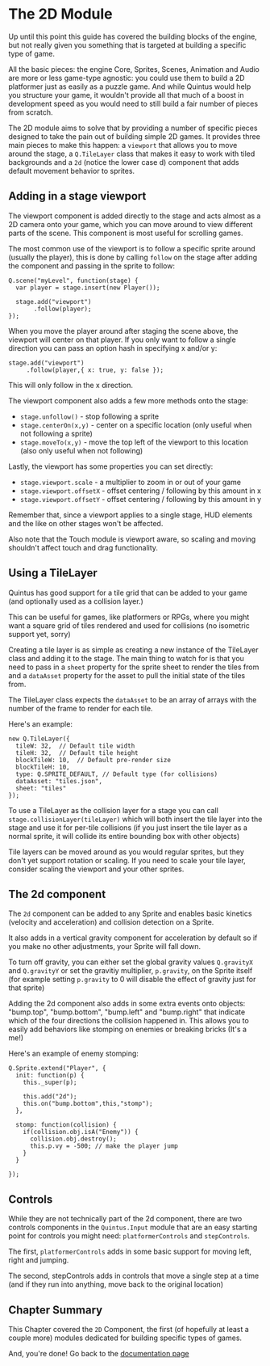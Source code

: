 # The 2D Module

Up until this point this guide has covered the building blocks of the engine, but not really given you something that is targeted at building a specific type of game.

All the basic pieces: the engine Core, Sprites, Scenes, Animation and Audio are more or less game-type agnostic: you could use them to build a 2D platformer just as easily as a puzzle game. And while Quintus would help you structure your game, it wouldn't provide all that much of a boost in development speed as you would need to still build a fair number of pieces from scratch.

The 2D module aims to solve that by providing a number of specific pieces designed to take the pain out of building simple 2D games. It provides three main pieces to make this happen: a `viewport` that allows you to move around the stage, a `Q.TileLayer` class that makes it easy to work with tiled backgrounds and a `2d` (notice the lower case d) component that adds default movement behavior to sprites.

## Adding in a stage viewport

The viewport component is added directly to the stage and acts almost as a 2D camera onto your game, which you can move around to view different parts of the scene. This component is most useful for scrolling games.

The most common use of the viewport is to follow a specific sprite around (usually the player), this is done by calling `follow` on the stage after adding the component and passing in the sprite to follow:

    Q.scene("myLevel", function(stage) {
      var player = stage.insert(new Player());
      
      stage.add("viewport")
           .follow(player);
    });
    
When you move the player around after staging the scene above, the viewport will center on that player. If you only want to follow a single direction you can pass an option hash in specifying x and/or y:

    stage.add("viewport")
         .follow(player,{ x: true, y: false });
         
This will only follow in the x direction.

The viewport component also adds a few more methods onto the stage:

* `stage.unfollow()` - stop following a sprite
* `stage.centerOn(x,y)` - center on a specific location (only useful when not following a sprite)
* `stage.moveTo(x,y)` - move the top left of the viewport to this location (also only useful when not following)

Lastly, the viewport has some properties you can set directly:

* `stage.viewport.scale` - a multiplier to zoom in or out of your game
* `stage.viewport.offsetX` - offset centering / following by this amount in x
* `stage.viewport.offsetY` - offset centering / following by this amount in y

Remember that, since a viewport applies to a single stage, HUD elements and the like on other stages won't be affected.

Also note that the Touch module is viewport aware, so scaling and moving shouldn't affect touch and drag functionality.

## Using a TileLayer

Quintus has good support for a tile grid that can be added to your game (and optionally used as a collision layer.)

This can be useful for games, like platformers or RPGs, where you might want a square grid of tiles rendered and used for collisions (no isometric support yet, sorry)

Creating a tile layer is as simple as creating a new instance of the TileLayer class and adding it to the stage. The main thing to watch for is that you need to pass in a `sheet` property for the sprite sheet to render the tiles from and a `dataAsset` property for the asset to pull the initial state of the tiles from.

The TileLayer class expects the `dataAsset` to be an array of arrays with the number of the frame to render for each tile.

Here's an example:

    new Q.TileLayer({
      tileW: 32,  // Default tile width
      tileH: 32,  // Default tile height
      blockTileW: 10,  // Default pre-render size
      blockTileH: 10,
      type: Q.SPRITE_DEFAULT, // Default type (for collisions)
      dataAsset: "tiles.json",
      sheet: "tiles"
    });
      
To use a TileLayer as the collision layer for a stage you can call `stage.collisionLayer(tileLayer)` which will both insert the tile layer into the stage and use it for per-tile collisions (if you just insert the tile layer as a normal sprite, it will collide its entire bounding box with other objects)

Tile layers can be moved around as you would regular sprites, but they don't yet support rotation or scaling. If you need to scale your tile layer, consider scaling the viewport and your other sprites.

## The 2d component


The `2d` component can be added to any Sprite and enables basic kinetics (velocity and acceleration) and collision detection on a Sprite.

It also adds in a vertical gravity component for acceleration by default so if you make no other adjustments, your Sprite will fall down.

To turn off gravity, you can either set the global gravity values `Q.gravityX` and `Q.gravityY` or set the gravitiy multiplier, `p.gravity`, on the Sprite itself (for example setting `p.gravity` to 0 will disable the effect of gravity just for that sprite)

Adding the 2d component also adds in some extra events onto objects: "bump.top", "bump.bottom", "bump.left" and "bump.right" that indicate which of the four directions the collision happened in. This allows you to easily add behaviors like stomping on enemies or breaking bricks (It's a me!)

Here's an example of enemy stomping:

    Q.Sprite.extend("Player", {
      init: function(p) {
        this._super(p);
        
        this.add("2d");
        this.on("bump.bottom",this,"stomp");
      },
      
      stomp: function(collision) {
        if(collision.obj.isA("Enemy")) {
          collision.obj.destroy();
          this.p.vy = -500; // make the player jump
        }
      }
    
    });

## Controls

While they are not technically part of the 2d component, there are two controls components in the `Quintus.Input` module that are an easy starting point for controls you might need: `platformerControls` and `stepControls`.

The first, `platformerControls` adds in some basic support for moving left, right and jumping.

The second, stepControls adds in controls that move a single step at a time (and if they run into anything, move back to the original location)

## Chapter Summary

This Chapter covered the `2D` Component, the first (of hopefully at least a couple more) modules dedicated for building specific types of games.

And, you're done! Go back to the [documentation page](/documentation)
